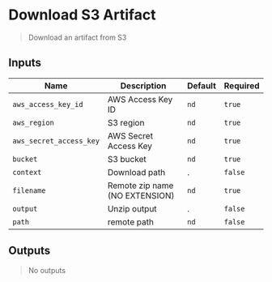 
# Download S3 Artifact
> Download an artifact from S3

## Inputs 

| Name | Description | Default | Required | 
| ---- | ----------- | ------- | -------- |
| `aws_access_key_id` | AWS Access Key ID | `nd` | `true` |
| `aws_region` | S3 region | `nd` | `true` |
| `aws_secret_access_key` | AWS Secret Access Key | `nd` | `true` |
| `bucket` | S3 bucket | `nd` | `true` |
| `context` | Download path | . | `false` |
| `filename` | Remote zip name (NO EXTENSION) | `nd` | `true` |
| `output` | Unzip output | . | `false` |
| `path` | remote path | `nd` | `false` |


## Outputs 
> No outputs
        